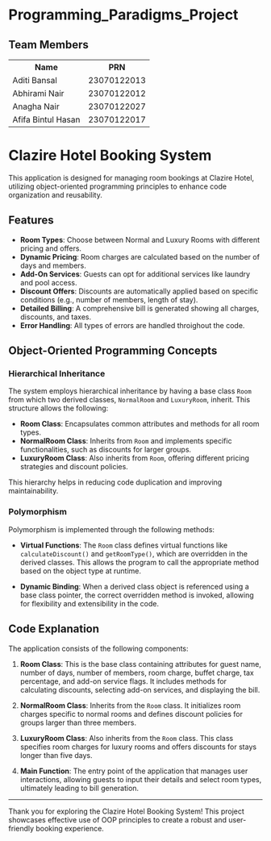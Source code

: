 # Programming_Paradigms_Project

## Team Members

<table>
  <tr>
    <th>Name</th>
    <th>PRN</th>
  </tr>
    <tr>
    <td>Aditi Bansal</td>
    <td>23070122013</td>
  </tr>
  <tr>
    <td>Abhirami Nair</td>
    <td>23070122012</td>
  </tr>
  <tr>
    <td>Anagha Nair</td>
    <td>23070122027</td>
  </tr>
    <tr>
    <td>Afifa Bintul Hasan</td>
    <td>23070122017</td>
  </tr>
</table>

# Clazire Hotel Booking System

This application is designed for managing room bookings at Clazire Hotel, utilizing object-oriented programming principles to enhance code organization and reusability.

## Features

- **Room Types**: Choose between Normal and Luxury Rooms with different pricing and offers.
- **Dynamic Pricing**: Room charges are calculated based on the number of days and members.
- **Add-On Services**: Guests can opt for additional services like laundry and pool access.
- **Discount Offers**: Discounts are automatically applied based on specific conditions (e.g., number of members, length of stay).
- **Detailed Billing**: A comprehensive bill is generated showing all charges, discounts, and taxes.
- **Error Handling**: All types of errors are handled throighout the code.

## Object-Oriented Programming Concepts

### Hierarchical Inheritance

The system employs hierarchical inheritance by having a base class `Room` from which two derived classes, `NormalRoom` and `LuxuryRoom`, inherit. This structure allows the following:

- **Room Class**: Encapsulates common attributes and methods for all room types.
- **NormalRoom Class**: Inherits from `Room` and implements specific functionalities, such as discounts for larger groups.
- **LuxuryRoom Class**: Also inherits from `Room`, offering different pricing strategies and discount policies.

This hierarchy helps in reducing code duplication and improving maintainability.

### Polymorphism

Polymorphism is implemented through the following methods:

- **Virtual Functions**: The `Room` class defines virtual functions like `calculateDiscount()` and `getRoomType()`, which are overridden in the derived classes. This allows the program to call the appropriate method based on the object type at runtime.
  
- **Dynamic Binding**: When a derived class object is referenced using a base class pointer, the correct overridden method is invoked, allowing for flexibility and extensibility in the code.

## Code Explanation

The application consists of the following components:

1. **Room Class**: This is the base class containing attributes for guest name, number of days, number of members, room charge, buffet charge, tax percentage, and add-on service flags. It includes methods for calculating discounts, selecting add-on services, and displaying the bill.

2. **NormalRoom Class**: Inherits from the `Room` class. It initializes room charges specific to normal rooms and defines discount policies for groups larger than three members.

3. **LuxuryRoom Class**: Also inherits from the `Room` class. This class specifies room charges for luxury rooms and offers discounts for stays longer than five days.

4. **Main Function**: The entry point of the application that manages user interactions, allowing guests to input their details and select room types, ultimately leading to bill generation.

---

Thank you for exploring the Clazire Hotel Booking System! This project showcases effective use of OOP principles to create a robust and user-friendly booking experience.

